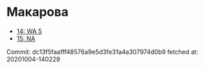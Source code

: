 # Макарова
- [14: WA 5](14.md)
- [15: NA](15.md)

Commit: dc13f5faafff48576a9e5d3fe31a4a307974d0b9
 fetched at: 20201004-140229

